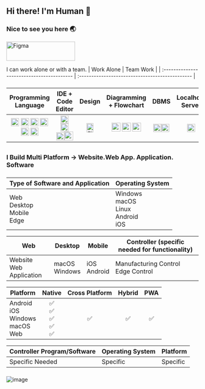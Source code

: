 ## Hi there! I'm Human 👋
### Nice to see you here 🌏
<a href="https://www.figma.com/" title="Figma" target="_blank"><img src="https://upload.wikimedia.org/wikipedia/commons/thumb/0/01/LinkedIn_Logo.svg/1200px-LinkedIn_Logo.svg.png" alt="Figma" width="180px" height="50px"></a> 

I can work alone or with a team.
|                Work Alone                  |                   Team Work                     |
| :----------------------------------------- | :---------------------------------------------- |

###

| Programming Language | IDE + Code Editor  | Design  | Diagramming + Flowchart | DBMS | Localhost Server |
| :----: | :----: | :----: | :----: | :----: | :----: |
| <a href="https://www.w3.org/TR/html5/" title="HTML5"><img src="https://github.com/get-icon/geticon/raw/master/icons/html-5.svg" alt="HTML5" width="21px" height="21px"></a> <a href="https://www.w3.org/TR/CSS/" title="CSS3"><img src="https://github.com/get-icon/geticon/raw/master/icons/css-3.svg" alt="CSS3" width="21px" height="21px"></a> <a href="https://php.net/" title="PHP"><img src="https://github.com/get-icon/geticon/raw/master/icons/php.svg" alt="PHP" width="21px" height="21px"></a> <a href="https://www.java.com/" title="Java"><img src="https://github.com/get-icon/geticon/raw/master/icons/java.svg" alt="Java" width="21px" height="21px"></a> <a href="https://www.python.org/" title="Python"><img src="https://github.com/get-icon/geticon/raw/master/icons/python.svg" alt="Python" width="21px" height="21px"></a> <a href="https://isocpp.org/" title="C++"><img src="https://github.com/get-icon/geticon/raw/master/icons/c-plusplus.svg" alt="C++" width="21px" height="21px"></a> | <a href="https://code.visualstudio.com/" title="Visual Studio Code" target="_blank"><img src="https://code.visualstudio.com/assets/images/code-stable.png" alt="Visual Studio Code" width="21px" height="21px"></a> <a href="https://visualstudio.microsoft.com/" title="Visual Studio" target="_blank"><img src="https://visualstudio.microsoft.com/wp-content/uploads/2022/11/vs-icon.svg" alt="Visual Studio" width="21px" height="21px"></a> <a href="https://netbeans.apache.org/" title="Apache Netbeans" target="_blank"><img src="https://netbeans.apache.org/images/apache-netbeans.svg" alt="Apache NetBeans" width="21px" height="21px"></a><a href="https://developer.android.com/" title="Android Studio" target="_blank"><img src="https://developer.android.com/static/images/logos/android.svg" alt="Android Studio" width="23px" height="23px"></a> | <a href="https://www.figma.com/" title="Figma" target="_blank"><img src="https://upload.wikimedia.org/wikipedia/commons/thumb/3/33/Figma-logo.svg/1667px-Figma-logo.svg.png" alt="Figma" width="18px" height="24px"></a> | <a href="https://www.drawio.com/" title="Diagram .io" target="_blank"><img src="https://encrypted-tbn0.gstatic.com/images?q=tbn:ANd9GcRhq3JBcM7f27PgJdniWomZiiz57MgsdfJQh-R-Stok__xIBk_qGfaMWjtUxcigHoqUHao&usqp=CAU" alt="draw .io" width="23px" height="23px"></a> <a href="https://www.microsoft.com/en-us/microsoft-365/visio/flowchart-software" title="Microsoft Visio" target="_blank"><img src="https://id.wizcase.com/wp-content/uploads/2020/10/vISIO-LOGO.png" alt="Microsoft Visio" width="23px" height="23px"></a> <a href="https://www.lucidchart.com/" title="Lucidchart" target="_blank"><img src="https://insiderapps.com/sites/default/files/styles/medium/public/2022-05/LucidChart%20Logo.png?itok=iKu4yV_r" alt="Lucidchart" width="23px" height="23px"></a> | <a href="https://www.mysql.com/" title="MySQL"><img src="https://icons.iconarchive.com/icons/papirus-team/papirus-apps/512/mysql-workbench-icon.png" alt="MySQL" width="21px" height="21px"></a><a href="https://www.mongodb.com/" title="MongoDB"><img src="https://res.cloudinary.com/crunchbase-production/image/upload/c_lpad,f_auto,q_auto:eco,dpr_1/erkxwhl1gd48xfhe2yld" alt="MongoDB" width="21px" height="21px"></a> | <a href="https://www.apachefriends.org/" title="Xampp"><img src="https://www.svgrepo.com/show/354575/xampp.svg" alt="Xampp" width="21px" height="21px"></a> |

<!-- ##### Programming Language
<a href="https://www.w3.org/TR/html5/" title="HTML5"><img src="https://github.com/get-icon/geticon/raw/master/icons/html-5.svg" alt="HTML5" width="21px" height="21px"></a>
<a href="https://www.w3.org/TR/CSS/" title="CSS3"><img src="https://github.com/get-icon/geticon/raw/master/icons/css-3.svg" alt="CSS3" width="21px" height="21px"></a>
<a href="https://php.net/" title="PHP"><img src="https://github.com/get-icon/geticon/raw/master/icons/php.svg" alt="PHP" width="21px" height="21px"></a>
<a href="https://www.java.com/" title="Java"><img src="https://github.com/get-icon/geticon/raw/master/icons/java.svg" alt="Java" width="21px" height="21px"></a>
<a href="https://www.python.org/" title="Python"><img src="https://github.com/get-icon/geticon/raw/master/icons/python.svg" alt="Python" width="21px" height="21px"></a>
<a href="https://isocpp.org/" title="C++"><img src="https://github.com/get-icon/geticon/raw/master/icons/c-plusplus.svg" alt="C++" width="21px" height="21px"></a>
---- -->

<!-- ##### IDE and Code Editor 
<a href="https://code.visualstudio.com/" title="Visual Studio Code" target="_blank"><img src="https://code.visualstudio.com/assets/images/code-stable.png" alt="Visual Studio Code" width="21px" height="21px"></a>
<a href="https://visualstudio.microsoft.com/" title="Visual Studio" target="_blank"><img src="https://visualstudio.microsoft.com/wp-content/uploads/2022/11/vs-icon.svg" alt="Visual Studio" width="21px" height="21px"></a>
<a href="https://netbeans.apache.org/" title="Apache Netbeans" target="_blank"><img src="https://netbeans.apache.org/images/apache-netbeans.svg" alt="Apache NetBeans" width="21px" height="21px"></a>
<a href="https://developer.android.com/" title="Android Studio" target="_blank"><img src="https://developer.android.com/static/images/logos/android.svg" alt="Android Studio" width="21px" height="21px"></a>
---- -->
<!-- ##### Design 
<a href="https://www.figma.com/" title="Figma" target="_blank"><img src="https://upload.wikimedia.org/wikipedia/commons/thumb/3/33/Figma-logo.svg/1667px-Figma-logo.svg.png" alt="Figma" width="18px" height="24px"></a>
---- -->

<!-- ##### Diagramming and Flowchart Design
<a href="https://www.drawio.com/" title="Diagram .io" target="_blank"><img src="https://encrypted-tbn0.gstatic.com/images?q=tbn:ANd9GcRhq3JBcM7f27PgJdniWomZiiz57MgsdfJQh-R-Stok__xIBk_qGfaMWjtUxcigHoqUHao&usqp=CAU" alt="draw .io" width="23px" height="23px"></a>
<a href="https://www.microsoft.com/en-us/microsoft-365/visio/flowchart-software" title="Microsoft Visio" target="_blank"><img src="https://id.wizcase.com/wp-content/uploads/2020/10/vISIO-LOGO.png" alt="Microsoft Visio" width="23px" height="23px"></a>
<a href="https://www.lucidchart.com/" title="Lucidchart" target="_blank"><img src="https://insiderapps.com/sites/default/files/styles/medium/public/2022-05/LucidChart%20Logo.png?itok=iKu4yV_r" alt="Lucidchart" width="23px" height="23px"></a>
--- -->
##
### I Build Multi Platform -> Website.Web App. Application. Software
### 
<!-- table name = markdown -->
<!-- https://medium.com/analytics-vidhya/writing-github-readme-e593f278a796 -->
<!-- https://github.com/ikatyang/emoji-cheat-sheet/blob/master/README.md#other-symbol -->

|  Type of Software and Application  | Operating System | 
|  --------------------------------  | ---------------- |
| Web <br> Desktop <br> Mobile <br> Edge | Windows <br> macOS <br> Linux <br> Android <br> iOS | 

|       Web      | Desktop | Mobile | Controller (specific needed for functionality)|
|  ------------  | ------- | ------ | ---------- |
| Website <br> Web Application | macOS <br> Windows | iOS <br> Android | Manufacturing Control <br> Edge Control |


| Platform |     Native    |  Cross Platform  | Hybrid | PWA |
| -------- | :-----------: | :--------------: | :----: | :-: |
| Android <br> iOS <br> Windows <br> macOS <br> Web | :white_check_mark: <br> :white_check_mark: <br> :white_check_mark: <br> :white_check_mark: <br> :white_check_mark:| :white_check_mark: | :white_check_mark: | :white_check_mark: |

|  Controller Program/Software  | Operating System | Platform |
|  ---------------------------  | ---------------- | -------- |
|  Specific Needed  | Specific | Specific |


###
![image](https://github.com/luthfirf/luthfirf/assets/65375034/c79aab56-eaf2-4eb3-bc54-b8c286796d8e)
<!-- https://medium.com/analytics-vidhya/writing-github-readme-e593f278a796 -->
<!-- https://github.com/get-icon/geticon/blob/master/README.md?plain=1 -->
<!-- https://emojipedia.org/travel-places/ -->
<!-- https://shields.io/ -->

<!--
**luthfirf/luthfirf** is a ✨ _special_ ✨ repository because its `README.md` (this file) appears on your GitHub profile.

Here are some ideas to get you started:

- 🔭 I’m currently working on ...
- 🌱 I’m currently learning ...
- 👯 I’m looking to collaborate on ...
- 🤔 I’m looking for help with ...
- 💬 Ask me about ...
- 📫 How to reach me: ...
- 😄 Pronouns: ...
- ⚡ Fun fact: ...
-->
